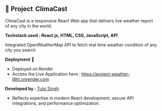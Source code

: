 ## 🌈 Project    ClimaCast

ClimaCast is a responsive React Web app that delivers live weather report of any city in the world.

**Techstack used : React.js, HTML, CSS, JavaScript, API**

Integrated OpenWeatherMap API to fetch real time weather condition of any city you search

**Deployment** 🚀
  - Deployed on Render
  - Access the Live Application here : https://project-weather-l8ht.onrender.com

**Developed by :** [Tulsi Singh](https://github.com/tulsi-singh4)
- Reflects expertise in modern React development, secure API integrations, and performance optimization.



